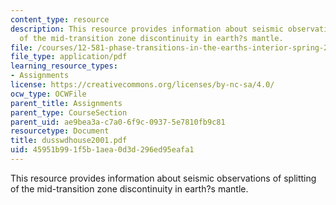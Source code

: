 ```yaml
---
content_type: resource
description: This resource provides information about seismic observations of splitting
  of the mid-transition zone discontinuity in earth?s mantle.
file: /courses/12-581-phase-transitions-in-the-earths-interior-spring-2005/45951b991f5b1aea0d3d296ed95eafa1_dusswdhouse2001.pdf
file_type: application/pdf
learning_resource_types:
- Assignments
license: https://creativecommons.org/licenses/by-nc-sa/4.0/
ocw_type: OCWFile
parent_title: Assignments
parent_type: CourseSection
parent_uid: ae9bea3a-c7a0-6f9c-0937-5e7810fb9c81
resourcetype: Document
title: dusswdhouse2001.pdf
uid: 45951b99-1f5b-1aea-0d3d-296ed95eafa1
---
```

This resource provides information about seismic observations of splitting of the mid-transition zone discontinuity in earth?s mantle.